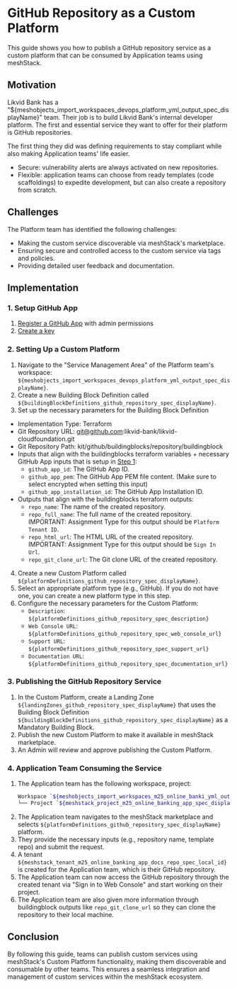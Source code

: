 # GitHub Repository as a Custom Platform

This guide shows you how to publish a GitHub repository service as a custom platform that can be consumed by Application teams
using meshStack.

## Motivation

Likvid Bank has a "${meshobjects_import_workspaces_devops_platform_yml_output_spec_displayName}" team. Their job is to build Likvid Bank's internal developer platform.
The first and essential service they want to offer for their platform is GitHub repositories.

The first thing they did was defining requirements to stay compliant while also making Application teams' life easier.

- Secure: vulnerability alerts are always activated on new repositories.
- Flexible: application teams can choose from ready templates (code scaffoldings) to expedite development, but can also create a repository from scratch.

## Challenges

The Platform team has identified the following challenges:

- Making the custom service discoverable via meshStack's marketplace.
- Ensuring secure and controlled access to the custom service via tags and policies.
- Providing detailed user feedback and documentation.

## Implementation

### 1. Setup GitHub App

1. [Register a GitHub App](https://docs.github.com/en/apps/creating-github-apps/registering-a-github-app/registering-a-github-app) with admin permissions
2. [Create a key](https://docs.github.com/en/apps/creating-github-apps/authenticating-with-a-github-app/managing-private-keys-for-github-apps)

### 2. Setting Up a Custom Platform

1. Navigate to the "Service Management Area" of the Platform team's workspace: `${meshobjects_import_workspaces_devops_platform_yml_output_spec_displayName}`.
2. Create a new Building Block Definition called `${buildingBlockDefinitions_github_repository_spec_displayName}`.
3. Set up the necessary parameters for the Building Block Definition
  - Implementation Type: Terraform
  - Git Repository URL: git@github.com:likvid-bank/likvid-cloudfoundation.git
  - Git Repository Path: kit/github/buildingblocks/repository/buildingblock
  - Inputs that align with the buildingblocks terraform variables + necessary GitHub App inputs that is setup in [Step 1](#1-setup-github-app):
    - `github_app_id`: The GitHub App ID.
    - `github_app_pem`: The GitHub App PEM file content. (Make sure to select encrypted when setting this input)
    - `github_app_installation_id`: The GitHub App Installation ID.
  - Outputs that align with the buildingblocks terraform outputs:
    - `repo_name`: The name of the created repository.
    - `repo_full_name`: The full name of the created repository. IMPORTANT: Assignment Type for this output should be `Platform Tenant ID`.
    - `repo_html_url`: The HTML URL of the created repository. IMPORTANT: Assignment Type for this output should be `Sign In Url`.
    - `repo_git_clone_url`: The Git clone URL of the created repository.
4. Create a new Custom Platform called `${platformDefinitions_github_repository_spec_displayName}`.
5. Select an appropriate platform type (e.g., GitHub). If you do not have one, you can create a new platform type in this step.
6. Configure the necessary parameters for the Custom Platform:
    - `Description`: `${platformDefinitions_github_repository_spec_description}`
    - `Web Console URL`: `${platformDefinitions_github_repository_spec_web_console_url}`
    - `Support URL`: `${platformDefinitions_github_repository_spec_support_url}`
    - `Documentation URL`: `${platformDefinitions_github_repository_spec_documentation_url}`

### 3. Publishing the GitHub Repository Service

1. In the Custom Platform, create a Landing Zone `${landingZones_github_repository_spec_displayName}` that uses the Building Block Definition `${buildingBlockDefinitions_github_repository_spec_displayName}` as a Mandatory Building Block.
2. Publish the new Custom Platform to make it available in meshStack marketplace.
3. An Admin will review and approve publishing the Custom Platform.

### 4. Application Team Consuming the Service

1. The Application team has the following workspace, project:
   ```bash
   Workspace `${meshobjects_import_workspaces_m25_online_banki_yml_output_spec_displayName}`
   └── Project `${meshstack_project_m25_online_banking_app_spec_display_name}`
   ```
2. The Application team navigates to the meshStack marketplace and selects `${platformDefinitions_github_repository_spec_displayName}` platform.
3. They provide the necessary inputs (e.g., repository name, template repo) and submit the request.
4. A tenant `${meshstack_tenant_m25_online_banking_app_docs_repo_spec_local_id}` is created for the Application team, which is their GitHub repository.
5. The Application team can now access the GitHub repository through the created tenant via "Sign in to Web Console" and start working on their project.
6. The Application team are also given more information through buildingblock outputs like `repo_git_clone_url` so they can clone the repository to their local machine.

## Conclusion

By following this guide, teams can publish custom services using meshStack's Custom Platform functionality,
making them discoverable and consumable by other teams. This ensures a seamless integration and management of
custom services within the meshStack ecosystem.
